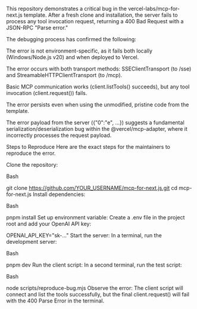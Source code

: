This repository demonstrates a critical bug in the vercel-labs/mcp-for-next.js template. After a fresh clone and installation, the server fails to process any tool invocation request, returning a 400 Bad Request with a JSON-RPC "Parse error."

The debugging process has confirmed the following:

The error is not environment-specific, as it fails both locally (Windows/Node.js v20) and when deployed to Vercel.

The error occurs with both transport methods: SSEClientTransport (to /sse) and StreamableHTTPClientTransport (to /mcp).

Basic MCP communication works (client.listTools() succeeds), but any tool invocation (client.request()) fails.

The error persists even when using the unmodified, pristine code from the template.

The error payload from the server ({"0":"e", ...}) suggests a fundamental serialization/deserialization bug within the @vercel/mcp-adapter, where it incorrectly processes the request payload.

Steps to Reproduce
Here are the exact steps for the maintainers to reproduce the error.

Clone the repository:

Bash

git clone https://github.com/YOUR_USERNAME/mcp-for-next.js.git
cd mcp-for-next.js
Install dependencies:

Bash

pnpm install
Set up environment variable:
Create a .env file in the project root and add your OpenAI API key:

OPENAI_API_KEY="sk-..."
Start the server:
In a terminal, run the development server:

Bash

pnpm dev
Run the client script:
In a second terminal, run the test script:

Bash

node scripts/reproduce-bug.mjs
Observe the error:
The client script will connect and list the tools successfully, but the final client.request() will fail with the 400 Parse Error in the terminal.